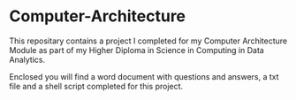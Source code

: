 # Computer-Architecture

This repositary contains a project I completed for my Computer Architecture Module as part of my Higher Diploma in Science in Computing in Data Analytics. 

Enclosed you will find a word document with questions and answers, a txt file and a shell script completed for this project.  